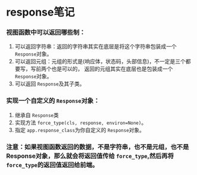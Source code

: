 # response笔记

### 视图函数中可以返回哪些制：
1. 可以返回字符串：返回的字符串其实在底层是将这个字符串包装成一个 `Response`对象。  
2. 可以返回元组：元组的形式是(响应体，状态码，头部信息)，不一定是三个都要写，写前两个也是可以的，
返回的元组其实在底层也是包装成一个 `Response`对象。  
3. 可以返回 `Response`及其子类。


### 实现一个自定义的 `Response`对象：
1. 继承自 `Response`类
2. 实现方法 `force_type(cls, response, environ=None)`。
3. 指定 `app.response_class`为你自定义的 `Response`对象。

### 注意：如果视图函数返回的数据，不是字符串，也不是元组，也不是Response对象，那么就会将返回值传给 `force_type`,然后再将`force_type`的返回值返回给前端。



